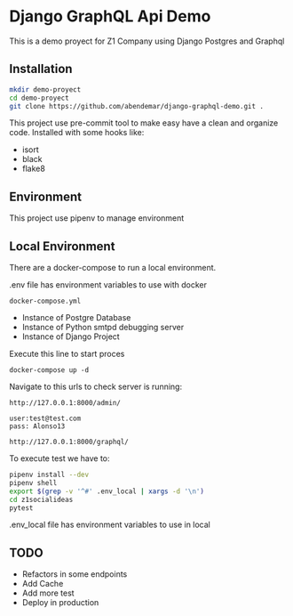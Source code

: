 # Django GraphQL Api Demo

This is a demo proyect for Z1 Company using Django Postgres and Graphql

## Installation

```bash
mkdir demo-proyect
cd demo-proyect
git clone https://github.com/abendemar/django-graphql-demo.git .
```

This project use pre-commit tool to make easy have a clean and organize code. Installed with some hooks like:

- isort
- black
- flake8


## Environment

This project use pipenv to manage environment


## Local Environment

There are a docker-compose to run a local environment.

.env file has environment variables to use with docker

`docker-compose.yml`
- Instance of Postgre Database
- Instance of Python smtpd debugging server
- Instance of Django Project

Execute this line to start proces
```
docker-compose up -d
```
Navigate to this urls to check server is running:

`http://127.0.0.1:8000/admin/`
```
user:test@test.com
pass: Alonso13
```

`http://127.0.0.1:8000/graphql/`

To execute test we have to:
```bash
pipenv install --dev
pipenv shell
export $(grep -v '^#' .env_local | xargs -d '\n')
cd z1socialideas
pytest
```
.env_local file has environment variables to use in local


## TODO
- Refactors in some endpoints
- Add Cache
- Add more test
- Deploy in production
